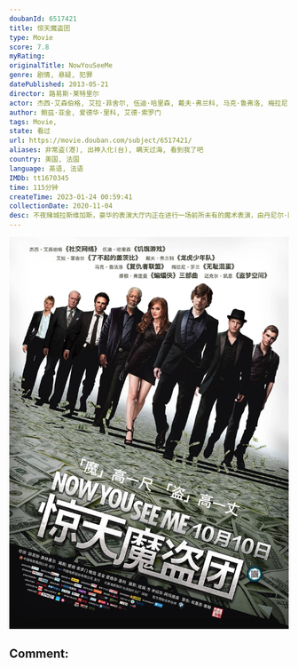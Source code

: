 ```yaml
---
doubanId: 6517421
title: 惊天魔盗团
type: Movie
score: 7.8
myRating: 
originalTitle: NowYouSeeMe
genre: 剧情, 悬疑, 犯罪
datePublished: 2013-05-21
director: 路易斯·莱特里尔
actor: 杰西·艾森伯格, 艾拉·菲舍尔, 伍迪·哈里森, 戴夫·弗兰科, 马克·鲁弗洛, 梅拉尼·罗兰, 摩根·弗里曼, 迈克尔·凯恩, 迈克尔·凯利, 萨曼莎·博利厄, 亨特·巴克, 乔·克里斯特, 斯科特·施尔斯通, 安东尼·莫利纳利, 格里夫·弗斯特, 蒂莫西·辛里奇斯, 凯特瑞娜·巴尔夫, 柯南·奥布莱恩, 古斯塔沃·奥尔蒂斯, 斯蒂芬妮·奥诺雷, 约翰·阿米乔, 亚当·沙皮罗, 科曼, 大卫·沃肖夫斯基, 何塞·加西亚, 提摩西·怀安特, 阿黛拉高蒂尔, 克里斯蒂安·加奇奥, ·拉罗斯, 道格拉斯·, 劳拉·凯洛蒂, 斯坦利·黄, 杰西卡·林赛
author: 鲍兹·亚金, 爱德华·里科, 艾德·索罗门
tags: Movie, 
state: 看过
url: https://movie.douban.com/subject/6517421/
aliases: 非常盗(港), 出神入化(台), 瞒天过海, 看到我了吧
country: 美国, 法国
language: 英语, 法语
IMDb: tt1670345
time: 115分钟
createTime: 2023-01-24 00:59:41
collectionDate: 2020-11-04
desc: 不夜赌城拉斯维加斯，豪华的表演大厅内正在进行一场前所未有的魔术表演，由丹尼尔·阿特拉斯（杰西·艾森伯格JesseEisenberg饰）、亨莉·里维斯（艾拉·菲舍尔IslaFisher饰）、...
---
```


![image](assets/p2151336415.jpg)

Comment: 
---

